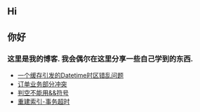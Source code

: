 ## Hi
## 你好
### 这里是我的博客. 我会偶尔在这里分享一些自己学到的东西.
- [一个缓存引发的Datetime时区错乱问题](/202111/一个缓存引发的Datetime时区错乱问题.md)
- [订单业务部分冲突](/202111/关于处理业务并发的一些思考.md)
- [判空不能用&&符号](/202111/判空不能用&&符号.md)
- [重建索引-事务超时](/202111/重建索引-事务超时.md)
